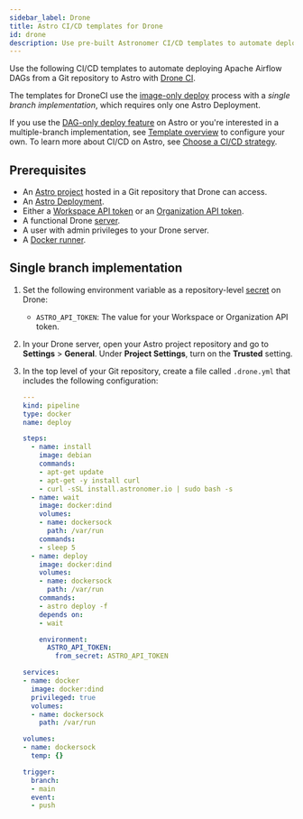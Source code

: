 ```yaml
---
sidebar_label: Drone
title: Astro CI/CD templates for Drone
id: drone
description: Use pre-built Astronomer CI/CD templates to automate deploying Apache Airflow DAGs to Astro using Drone CI.
---
```


Use the following CI/CD templates to automate deploying Apache Airflow DAGs from a Git repository to Astro with [Drone CI](https://www.drone.io/).

The templates for DroneCI use the [image-only deploy](template-overview.md#template-types) process with a _single branch implementation_, which requires only one Astro Deployment.

If you use the [DAG-only deploy feature](astro/deploy-code#deploy-dags-only) on Astro or you're interested in a multiple-branch implementation, see [Template overview](template-overview.md) to configure your own. To learn more about CI/CD on Astro, see [Choose a CI/CD strategy](set-up-ci-cd.md).

## Prerequisites

- An [Astro project](develop-project.md#create-an-astro-project) hosted in a Git repository that Drone can access.
- An [Astro Deployment](create-deployment.md).
- Either a [Workspace API token](workspace-api-tokens.md) or an [Organization API token](organization-api-tokens.md).
- A functional Drone [server](https://docs.drone.io/server/overview/).
- A user with admin privileges to your Drone server.
- A [Docker runner](https://docs.drone.io/runner/docker/overview/).

## Single branch implementation

1. Set the following environment variable as a repository-level [secret](https://docs.drone.io/secret/repository/) on Drone:

    - `ASTRO_API_TOKEN`: The value for your Workspace or Organization API token.

2. In your Drone server, open your Astro project repository and go to **Settings** > **General**. Under **Project Settings**, turn on the **Trusted** setting.

3. In the top level of your Git repository, create a file called `.drone.yml` that includes the following configuration:

    ```yaml
    ---
    kind: pipeline
    type: docker
    name: deploy

    steps:
      - name: install
        image: debian
        commands:
        - apt-get update
        - apt-get -y install curl
        - curl -sSL install.astronomer.io | sudo bash -s
      - name: wait
        image: docker:dind
        volumes:
        - name: dockersock
          path: /var/run
        commands:
        - sleep 5
      - name: deploy
        image: docker:dind
        volumes:
        - name: dockersock
          path: /var/run
        commands:
        - astro deploy -f
        depends on:
        - wait

        environment:
          ASTRO_API_TOKEN:
            from_secret: ASTRO_API_TOKEN

    services:
    - name: docker
      image: docker:dind
      privileged: true
      volumes:
      - name: dockersock
        path: /var/run

    volumes:
    - name: dockersock
      temp: {}

    trigger:
      branch:
      - main
      event:
      - push
    ```

